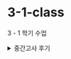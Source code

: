 # 3-1-class
3 - 1 학기 수업

<details>
   <summary>중간고사 후기</summary>

## 중간고사 후기
내가 생각한 난이도 정반대로 나와서 공부 배분에 실패...
내가 생각한 난이도   
영상처리 > 빅데분 > 모프 > 인공지능개론 > 소웨공 > 알고리즘    
실제 체감 난이도   
인공지능개론 = 알고리즘 > 빅데분 > 영상처리 > 모프 = 소웨공

### 1. 알고리즘
작년처럼 나오지 않음 -> 시간복잡도 증명문제 없었음
시간복잡도 증명에 슈도코드 다 외워서 쉬울거라 생각했다.
하지만 알고리즘 자체를 이해하고 응용하는 문제가 다수 출제.
ex stupid sort, BST 과정, T(i,j,k) = T(i-1,j,k) + T(i,j-1,k) + T(i,j,k-1)....

기말고사는 그리디, 백트래킹, 브랜치바운드 등등 내가 잘 모르는 범위라서 예습을 잘해야함.


### 2. 빅데이터분석개론
시간이 너무 부족했다.   
연습문제 다 외웠는데 1문제 나오고, 나머지 1문제는 책에서 나옴   
기말고사는 분석 레포트 제출 같은데 나도코딩 끝까지 실습 해보는게 좋을거같다.

### 3. 소프트웨어공학
시험 일주일 전에 시험 문제를 다 알려줬는데 허... 괜히 미리 다외웠나...   
그래도 미리 외우는게 시험 기간에 널널하고 좋다.   
기말 때 동아리 프로젝트도 껴있으니까 매주마다 시간 날 때, 외우는게 좋을거 같다.   

### 4. 인공지능개론
알고리즘과 같이 만만하게 봤다가 큰 코 다침
코드를 쓰는 이유 뿐만 아니라 코드가 사용되었을 때 그 흐름도 이해하고 있어야한다.

### 5. 영상처리
생각보다 너무 쉽게나왔다. -> 근데 파이썬 문법을 잘 몰라서 흠...
히스토그램 부분에서 두문제 나왔는데 시험 직전에 외운거 말고 다른 한문제는 못품

막상 연습문제는 태극기 하나...
나머지는 예제에 있던 부분
기말고사는 어떻게 공부해야할런지...   
쉽게 나왔는데 사람들 잘 못풀어서 기말도 쉽게 나올거같다. 개념만 이해해보자

### 6. 모바일프로그래밍
개발 관련이라서 빡세게 준비했는데 손코딩 하나도 없고 거의 객관식 + 주관식
28문제중 7문제는 너무 지엽적이라 실망했다.   
기말고사도 지엽적으로 문법적인 요소를 잘 알아야한다.
   
</details>


   
